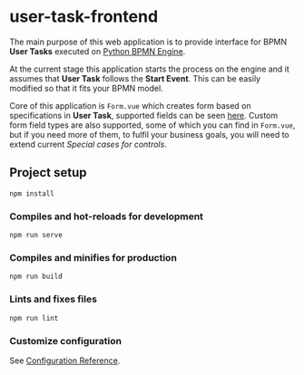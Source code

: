 # user-task-frontend

The main purpose of this web application is to provide interface for BPMN **User Tasks** executed on [Python BPMN Engine](https://github.com/ssimic1144/python-bpmn-engine). 

At the current stage this application starts the process on the engine and it assumes that **User Task** follows the **Start Event**. This can be easily modified so that it fits your BPMN model.

Core of this application is `Form.vue` which creates form based on specifications in **User Task**, supported fields can be seen [here](https://github.com/ssimic1144/python-bpmn-engine). Custom form field types are also supported, some of which you can find in `Form.vue`, but if you need more of them, to fulfil your business goals, you will need to extend current *Special cases for controls*.

## Project setup
```
npm install
```

### Compiles and hot-reloads for development
```
npm run serve
```

### Compiles and minifies for production
```
npm run build
```

### Lints and fixes files
```
npm run lint
```

### Customize configuration
See [Configuration Reference](https://cli.vuejs.org/config/).
